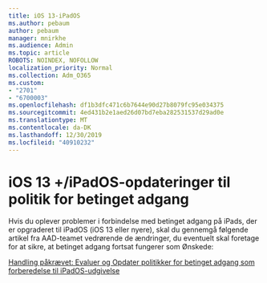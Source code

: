 ```yaml
---
title: iOS 13-iPadOS
ms.author: pebaum
author: pebaum
manager: mnirkhe
ms.audience: Admin
ms.topic: article
ROBOTS: NOINDEX, NOFOLLOW
localization_priority: Normal
ms.collection: Adm_O365
ms.custom:
- "2701"
- "6700003"
ms.openlocfilehash: df1b3dfc471c6b7644e90d27b8079fc95e034375
ms.sourcegitcommit: 4ed431b2e1aed26d07bd7eba282531537d29ad0e
ms.translationtype: MT
ms.contentlocale: da-DK
ms.lasthandoff: 12/30/2019
ms.locfileid: "40910232"
---
```

# <a name="ios-13--ipados-updates-for-conditional-access-policy"></a>iOS 13 +/iPadOS-opdateringer til politik for betinget adgang

Hvis du oplever problemer i forbindelse med betinget adgang på iPads, der er opgraderet til iPadOS (iOS 13 eller nyere), skal du gennemgå følgende artikel fra AAD-teamet vedrørende de ændringer, du eventuelt skal foretage for at sikre, at betinget adgang fortsat fungerer som Ønskede:

[Handling påkrævet: Evaluer og Opdater politikker for betinget adgang som forberedelse til iPadOS-udgivelse](https://support.microsoft.com/help/4521038/action-required-update-conditional-access-policies-for-ipados)